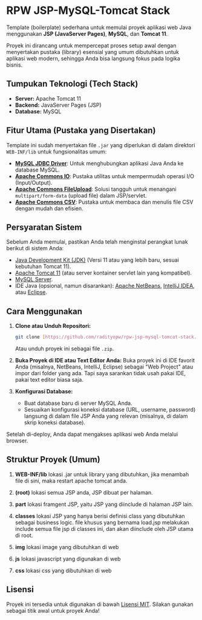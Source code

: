 # RPW JSP-MySQL-Tomcat Stack

Template (boilerplate) sederhana untuk memulai proyek aplikasi web Java menggunakan **JSP (JavaServer Pages)**, **MySQL**, dan **Tomcat 11**.

Proyek ini dirancang untuk mempercepat proses setup awal dengan menyertakan pustaka (library) esensial yang umum dibutuhkan untuk aplikasi web modern, sehingga Anda bisa langsung fokus pada logika bisnis.

## Tumpukan Teknologi (Tech Stack)

* **Server:** Apache Tomcat 11
* **Backend:** JavaServer Pages (JSP)
* **Database:** MySQL

## Fitur Utama (Pustaka yang Disertakan)

Template ini sudah menyertakan file `.jar` yang diperlukan di dalam direktori `WEB-INF/lib` untuk fungsionalitas umum:

* **[MySQL JDBC Driver](https://dev.mysql.com/downloads/connector/j/)**: Untuk menghubungkan aplikasi Java Anda ke database MySQL.
* **[Apache Commons IO](https://commons.apache.org/proper/commons-io/)**: Pustaka utilitas untuk mempermudah operasi I/O (Input/Output).
* **[Apache Commons FileUpload](https://commons.apache.org/proper/commons-fileupload/)**: Solusi tangguh untuk menangani `multipart/form-data` (upload file) dalam JSP/servlet.
* **[Apache Commons CSV](https://commons.apache.org/proper/commons-csv/)**: Pustaka untuk membaca dan menulis file CSV dengan mudah dan efisien.

## Persyaratan Sistem

Sebelum Anda memulai, pastikan Anda telah menginstal perangkat lunak berikut di sistem Anda:

* [Java Development Kit (JDK)](https://www.oracle.com/java/technologies/downloads/) (Versi 11 atau yang lebih baru, sesuai kebutuhan Tomcat 11).
* [Apache Tomcat 11](https://tomcat.apache.org/download-11.cgi) (atau server kontainer servlet lain yang kompatibel).
* [MySQL Server](https://dev.mysql.com/downloads/mysql/).
* IDE Java (opsional, namun disarankan): [Apache NetBeans](https://netbeans.apache.org/), [IntelliJ IDEA](https://www.jetbrains.com/idea/), atau [Eclipse](https://www.eclipse.org/).

## Cara Menggunakan

1.  **Clone atau Unduh Repositori:**
    ```bash
    git clone [https://github.com/radityopw/rpw-jsp-mysql-tomcat-stack.git](https://github.com/radityopw/rpw-jsp-mysql-tomcat-stack.git)
    ```
    Atau unduh proyek ini sebagai file `.zip`.

2.  **Buka Proyek di IDE atau Text Editor Anda:**
    Buka proyek ini di IDE favorit Anda (misalnya, NetBeans, IntelliJ, Eclipse) sebagai "Web Project" atau impor dari folder yang ada. Tapi saya sarankan tidak usah pakai IDE, pakai text editor biasa saja.

3.  **Konfigurasi Database:**
    * Buat database baru di server MySQL Anda.
    * Sesuaikan konfigurasi koneksi database (URL, username, password) langsung di dalam file JSP Anda yang relevan (misalnya, di dalam skrip koneksi database).


Setelah di-deploy, Anda dapat mengakses aplikasi web Anda melalui browser.

## Struktur Proyek (Umum)

1.	**WEB-INF/lib**
    lokasi .jar untuk library yang dibutuhkan, jika menambah file di sini, maka restart apache tomcat anda.

2.	**(root)**
	lokasi semua JSP anda, JSP dibuat per halaman.

3.	**part**
	lokasi framgent JSP, yaitu JSP yang diinclude di halaman JSP lain.
	
4.	**classes**
	lokasi JSP yang hanya berisi definisi class yang dibutuhkan sebagai business logic. file khusus yang bernama load.jsp melakukan include semua file jsp di classes ini, dan akan diinclude oleh JSP utama di root.
	
5.	**img**
	lokasi image yang dibutuhkan di web 
	
6.	**js**
	lokasi javascript yang digunakan di web 
	
7.	**css**
	lokasi css yang dibutuhkan di web 

## Lisensi

Proyek ini tersedia untuk digunakan di bawah [Lisensi MIT](LICENSE). Silakan gunakan sebagai titik awal untuk proyek Anda!